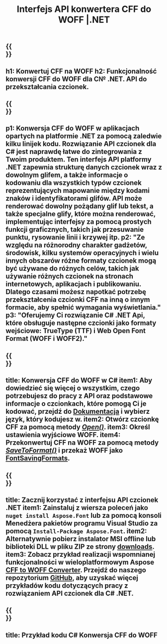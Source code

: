 ﻿---
translation: true
template: /_templates/conversion-child-net.md
title: Interfejs API konwertera CFF do WOFF |.NET
description: Konwertuj CFF na WOFF za pomocą .NET API w systemie Windows. Zintegruj tę natywną funkcję konwersji czcionek CFF na WOFF we własnym rozwiązaniu.
keywords: cff to woff api, rozwiązanie cff2woff, cff to woff net
url: /net/conversion/cff-to-woff/
family: font
platformtag: net
feature: conversion
otherformats: TTF WOFF2
---

{{<section banner>}}
---
h1: Konwertuj CFF na WOFF
h2: Funkcjonalność konwersji CFF do WOFF dla C№ .NET. API do przekształcania czcionek.
---

{{<section overview>}}
---
p1: Konwersja CFF do WOFF w aplikacjach opartych na platformie .NET za pomocą zaledwie kilku linijek kodu. Rozwiązanie API czcionek dla С# jest naprawdę łatwe do zintegrowania z Twoim produktem. Ten interfejs API platformy .NET zapewnia strukturę danych czcionek wraz z dowolnym glifem, a także informacje o kodowaniu dla wszystkich typów czcionek reprezentujących mapowanie między kodami znaków i identyfikatorami glifów. API może renderować dowolny pożądany glif lub tekst, a także specjalne glify, które można renderować, implementując interfejsy za pomocą prostych funkcji graficznych, takich jak przesuwanie punktu, rysowanie linii i krzywej itp.
p2: "Ze względu na różnorodny charakter gadżetów, środowisk, kilku systemów operacyjnych i wielu innych obszarów różne formaty czcionek mogą być używane do różnych celów, takich jak używanie różnych czcionek na stronach internetowych, aplikacjach i publikowaniu. Dlatego czasami możesz napotkać potrzebę przekształcenia czcionki CFF na inną o innym formacie, aby spełnić wymagania wyświetlania."
p3: "Oferujemy Ci rozwiązanie С# .NET Api, które obsługuje następne czcionki jako formaty wejściowe: TrueType (TTF) i Web Open Font Format (WOFF i WOFF2)."
---

{{<section feature1>}}
---
title: Konwersja CFF do WOFF w C#
item1: Aby dowiedzieć się więcej o wszystkim, czego potrzebujesz do pracy z API oraz podstawowe informacje o czcionkach, które pomogą Ci je kodować, przejdź do [Dokumentacja](https://docs.aspose.com/font/) i wybierz język, który kodujesz w.
item2: Otwórz czcionkę CFF za pomocą metody [*Open()*](https://reference.aspose.com/font/net/aspose.font/font/methods/open/index).
item3: Określ ustawienia wyjściowe WOFF.
item4: Przekonwertuj CFF na WOFF za pomocą metody [*SaveToFormat()*](https://reference.aspose.com/font/net/aspose.font/font/methods/savetoformat) i przekaż WOFF jako [FontSavingFormats](https://reference.aspose.com/font/net/aspose.font/fontsavingformats).
---

{{<section feature2>}}
---
title: Zacznij korzystać z interfejsu API czcionek .NET
item1: Zainstaluj z wiersza poleceń jako ```nuget install Aspose.Font``` lub za pomocą konsoli Menedżera pakietów programu Visual Studio za pomocą ```Install-Package Aspose.Font```.
item2: Alternatywnie pobierz instalator MSI offline lub biblioteki DLL w pliku ZIP ze strony [downloads](https://downloads.aspose.com/font/net).
item3: Zobacz przykład realizacji wspomnianej funkcjonalności w wieloplatformowym Aspose [CFF to WOFF Converter](https://products.aspose.app/font/conversion/cff-to-woff). Przejdź do naszego repozytorium [GitHub](https://github.com/aspose-font/Aspose.Font-Documentation/tree/master/net-examples), aby uzyskać więcej przykładów kodu dotyczących pracy z rozwiązaniem API czcionek dla C# .NET.
---

{{<section codeexample>}}
---
title: Przykład kodu C# Konwersja CFF do WOFF
---
